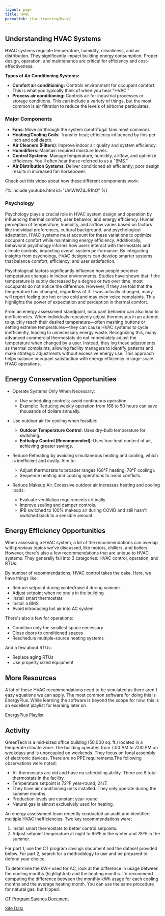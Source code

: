 ```yaml
---
layout: page
title: HVAC
permalink: itac-training/hvac/
---
```


## Understanding HVAC Systems

HVAC systems regulate temperature, humidity, cleanliness, and air distribution. They significantly impact building energy consumption. Proper design, operation, and maintenance are critical for efficiency and cost-effectiveness.

**Types of Air Conditioning Systems:**
- **Comfort air conditioning:** Controls environment for occupant comfort. This is what you typically think of when you hear "HVAC."
- **Process air conditioning:** Controls air for industrial processes or storage conditions. This can include a variety of things, but the most common is air filtration to reduce the levels of airborne particulates. 

### Major Components

- **Fans**: Move air through the system (centrifugal fans most common).
- **Heating/Cooling Coils**: Transfer heat; efficiency influenced by fins per inch and coil depth.
- **Air Cleaners (Filters)**: Improve indoor air quality and system efficiency.
- **Humidifiers**: Maintain required moisture levels.
- **Control Systems**: Manage temperature, humidity, airflow, and optimize efficiency. You'll often hear these referred to as a "BMS."
- **Air Distribution Systems**: Deliver conditioned air efficiently; poor design results in increased fan horsepower.

Check out this video about how these different components work: 

{% include youtube.html id="UmWWZdJR1hQ" %}


### Psychology
Psychology plays a crucial role in HVAC system design and operation by influencing thermal comfort, user behavior, and energy efficiency. Human perception of temperature, humidity, and airflow varies based on factors like individual preferences, cultural background, and psychological adaptation. HVAC systems must account for these variations to optimize occupant comfort while maintaining energy efficiency. Additionally, behavioral psychology informs how users interact with thermostats and climate controls, impacting overall system performance. By integrating insights from psychology, HVAC designers can develop smarter systems that balance comfort, efficiency, and user satisfaction.

Psychological factors significantly influence how people perceive temperature changes in indoor environments. Studies have shown that if the temperature is subtly decreased by a degree or two over time, most occupants do not notice the difference. However, if they are told that the temperature has changed, regardless of if it was actually changed, many will report feeling too hot or too cold and may even voice complaints. This highlights the power of expectation and perception in thermal comfort. 

From an energy assessment standpoint, occupant behavior can also lead to inefficiencies. When individuals repeatedly adjust thermostats in an attempt to quickly reach their desired temperature—often mashing buttons or setting extreme temperatures—they can cause HVAC systems to cycle inefficiently, leading to unnecessary energy waste. Recognizing this, many advanced commercial thermostats do not immediately adjust the temperature when changed by a user. Instead, they log these adjustments as thermal complaints, allowing facility managers to identify patterns and make strategic adjustments without excessive energy use. This approach helps balance occupant satisfaction with energy efficiency in large-scale HVAC operations.

## Energy Conservation Opportunities

- Operate Systems Only When Necessary:
  - Use scheduling controls; avoid continuous operation.
  - Example: Reducing weekly operation from 168 to 50 hours can save thousands of dollars annually.

- Use outdoor air for cooling when feasible:
  - **Outdoor Temperature Control**: Uses dry-bulb temperature for switching.
  - **Enthalpy Control (Recommended)**: Uses true heat content of air, achieving greater savings.

- Reduce Reheating by avoiding simultaneous heating and cooling, which is inefficient and costly. Aim to:
  - Adjust thermostats to broader ranges (68°F heating, 78°F cooling).
  - Sequence heating and cooling operations to avoid conflicts.

- Reduce Makeup Air. Excessive outdoor air increases heating and cooling loads:
  - Evaluate ventilation requirements critically.
  - Improve sealing and damper controls.
  - IPB switched to 100% makeup air during COVID and still hasn't switched back to a sensible amount. 


## Energy Efficiency Opportunities

When assessing a HVAC system, a lot of the recommendations can overlap with previous topics we've discussed, like motors, chillers, and boilers. However, there's also a few recommendations that are unique to HVAC systems. They generally fall into 3 categories: HVAC control, operation, and RTUs. 

By number of recommendations, HVAC control takes the cake. Here, we have things like: 
- Reduce setpoint during winter/raise it during summer
- Adjust setpoint when no one's in the building
- Install smart thermostats
- Install a BMS
- Avoid introducing hot air into AC system

There's also a few for operations: 
- Condition only the smallest space necessary
- Close doors to conditioned spaces
- Reschedule multiple-source heating systems

And a few about RTUs: 
- Replace aging RTUs
- Use properly sized equipment

## More Resources

A lot of these HVAC recommendations need to be simulated as there aren't easy equations we can apply. The most common software for doing this is EnergyPlus. While learning the software is beyond the scope for now, this is an excellent playlist for learning later on. 

[EnergyPlus Playlist](https://www.youtube.com/playlist?list=PLt8euQ9WuNBcGVJrrWRqlAGmE7HnoQXHc)


## Activity

GreenTech is a mid-sized office building (50,000 sq. ft.) located in a temperate climate zone. The building operates from 7:00 AM to 7:00 PM on weekdays and is unoccupied on weekends. They focus on fonal assembly of electronic devices. There are no PPE requirements.The following observations were noted: 

- All thermostats are old and have no scheduling ability. There are 8 total thermostats in the facility. 
- Temperature setpoint is 72ºF year-round, 24/7. 
- They have air conditioning units installed. They only operate during the summer months. 
- Production levels are constant year-round
- Natural gas is almost exclusively used for heating. 

An energy assessment team recently conducted an audit and identified multiple HVAC inefficiencies. Two key recommendations were:
1.	Install smart thermostats to better control setpoints.
2.	Adjust setpoint temperature at night to 65ºF in the winter and 78ºF in the summer. 


For part 1, use the CT program savings document and the dataset provided below. For part 2, search for a methodology to use and be prepared to defend your choice.  

To determine the kWH used for AC, look at the difference in usage between the cooling months (highlighted) and the heating months. I'd recommend computing the difference between the monthly kWh usage for each cooling months and the average heating month. You can use the same procedure for natural gas, but flipped. 


[CT Program Savings Document](https://energizect.com/sites/default/files/documents/Final2023CTProgramSavingsDocument_030123.pdf)

[Site Data](assets/HVAC-activity.xlsx)


